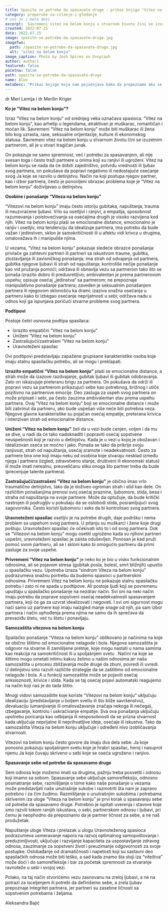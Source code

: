 ```yaml
---
title: Spasite se potrebe da spasavate druge - prikaz knjige "Vitez na belom konju"
category: preporuke-za-citanje-i-gledanje
# ovo je i meta desc
excerpt:  Savremeni vitez na belom konju u stvarnom životu čini se izuzetnim partnerom, ali je u stvari tragičan junak.
created: 2022-07-15
date: 2022.07.15
image: spasite-se-potrebe-da-spasavate-druge.jpg
imageTwo:
  path: /spasite-se-potrebe-da-spasavate-druge.jpg
  alt: "vitez na belom konju"
image_caption: Photo by Josh Spires on Unsplash
author: author1
featured: false
pocetna: false
path: spasite-se-potrebe-da-spasavate-druge
name: Aloo
metaDesc: "Prikaz knjige koja nam pojašnjava kako da prepoznamo ako se ponašamo kao vitez, šta se nalazi u osnovi takvog ponašanja i kako da spasimo sebe od potrebe da spasavamo druge."
---
```

dr Meri Lemija i dr Merilin Kriger

**Ko je “Vitez na belom konju”?**


Izraz “Vitez na belom konju” od srednjeg veka označava spasioca. “Vitez na belom konju”, kao arhetip u legendama, atraktivan je muškarac, romantičan i moćan lik. Savremeni “Vitez na belom konju” može biti muškarac ili žena bilo kog uzrasta, rase, seksualne orijentacije, kulture ili ekonomskog statusa. Savremeni vitez na belom konju u stvarnom životu čini se izuzetnim partnerom, ali je u stvari tragičan junak. 


On pokazuje ne samo spremnost, već i potrebu za spasavanjem, ali nije svesan toga i često traži partnere u onima koji su ranjivi ili ugroženi. Vitez na belom konju se nada da će dobiti zajedništvo, potvrdu vrednosti ili ljubav svog partnera, on pokušava da popravi negativno ili nedostajuće osećanje svog Ja koje se razvilo u detinjstvu. Način na koji postupa njegov partner, kao i izbor partnera, često je ponovljeni obrazac problema koje je “Vitez na belom konju” doživljavao u detinjstvu.

**Osobine i ponašanje “Viteza na belom konju”**

“Vitezovi na belom konju” imaju često istoriju gubitaka, napuštanja, trauma ili neuzvraćene ljubavi. Vrlo su osetljivi i ranjivi, a empatija, sposobnost razumevanja i poistovećivanja sa osećajima drugih je visoko razvijena kod njih. Vitez na belom konju plaši se emocionalne distance, emocionalno je ranjiv i osetljiv, ima tendenciju da idealizuje partnera, ima potrebu da bude važan i jedinstven, sklon je samokritičnosti ili u afektu vidi krivca u drugima, omalovažava ih i manipuliše njima. 

U vezama, “Vitez na belom konju” pokazuje sledeće obrazce ponašanja: privlače ga zahtevni partneri ili partneri sa iskustvom traume, gubitka, zlostavljanja ili zavisničkog ponašanja; ima strah od odvajanja od partnera, gubitka njegove ljubavi ili strah od napuštanja; kontroliše nečije ponašanje kao vid pružanja pomoći; održava ili obnavlja vezu sa partnerom tako što se ponaša izrazito dobro ili predusretljivo; ambivalentan je prema partnerovom uspehu; opisuje osećaj „jedinstva“ sa partnerom; ne prepoznaje manipulativno ponašanje partnera; zaveden je seksualnim ponašanjem partnera ili njegovom sklonošću ka drami; izaziva snažna osećanja u partneru kako bi izbegao osećanje neprijatnosti u sebi; održava nadu u odnos koji ga ispunjava poričući stvarne probleme svog partnera.

**Podtipovi**

Postoje četiri osnovna podtipa spasilaca:

- Izrazito empatični “Vitez na belom konju”
- Uniženi “Vitez na belom konju”
- Zastrašujući/zastrašeni “Vitez na belom konju”
- Uravnoteženi spasilac

Ovi podtipovi predstavljaju zapažene grupisane karakteristike osoba koje imaju stalnu spasilačku potrebu, ali se mogu i preklapati.

**Izrazito empatični “Vitez na belom konju”** plaši se emocionalne distance, a strah može da izazove razdvajanje, gubitak ljubavi ili gubitak odobravanja. Zato on iskazujuje preteranu brigu za partnera. On pokušava da održi ili popravi vezu sa partnerom prikazujući sebe kao potrebnog, brižnog i utiče pozitivno na partnerove emocije. Deo zasluga za uspeh svog partnera on može pripisati i sebi, pa često zauzima ambivalentan stav prema uspehu partnera. Ovaj “Vitez na belom konju” boji se emocionalne distance i može biti zabrinut da partneru, ako bude uspešan više neće biti potrebna veza. Njegove glavne karakteristike su pojačan osećaj empatije, preterana krivica i intenzivan strah od emocionalne distance.

**Uniženi “Vitez na belom konju”** želi da u vezi bude cenjen, voljen i da mu se dive, u nadi da će tako nadoknaditi i popraviti osećaj sopstvene neuspešnosti koji je razvio u detinjstvu. Kada je u vezi u kojoj je obožavan i idealizovan oseća se moćno i jako. Ponaša se tako da prikrije svoju ranjivost, strah od napuštanja, osećaj sramote i neadekvatnosti. Često za partnere bira one koji imaju neku od osobina koje stvaraju nesklad između njega i partnera (izgled, zdravstveno stanje, društveni ili ekonomski status) ili može imati nerealnu, preuveličanu sliku onoga što partner treba da bude (precenjuje talente partnera).

**Zastrašujući/zastrašeni “Vitez na belom konju”** je obično imao vrlo traumatično detinjstvo, tako da je doživeo ogroman strah i stid kao dete. On različitim ponašanjima prenosi svoj osećaj praznine, ljubomore, stida, besa i straha od napuštanja na svoje partnere. Može da optužuje, da bude kritički nastrojen ili podrugljiv u pokušaju da se oslobodi stida, posramljujući svog sagovornika. Često koristi ljubomoru i seks da bi kontrolisao svog partnera.

**Uravnoteženi spasilac** osetljiv je na potrebe drugih, daje podršku i nema problem sa uspehom svog partnera. U pitanju su muškarci i žene koje drugi poštuju. Uravnoteženi spasilac će očekivati isto to i od svog partnera. Dok se “Vitezovi na belom konju” mogu osetiti ugroženo kada su njihovi partneri uspešni, uravnoteženi spasilac je zaista oduševljen. Ponosan je kad pruži pomoć svom partneru, ali se i skloni kako bi omogućio partneru da primi zasluge za svoje uspehe.

**Privremeni “Vitez na belom konju”** je neko ko je bio u visko funkcionalnim odnosima, ali se pojavom stresa (gubitak posla, bolest, smrt bližnjih) upustio u spasilačku vezu. Upotreba izraza “sindrom Viteza na belom konju” podrazumeva snažnu portrebu da budemo spasioci u partnerskim odnosima. Privremeni Vitez na belom konju ne pokazuje stalnu spasilačku potrebu i zato ni ne spada u podtipove. Ali postoje ljudi koji se povremenu upuštaju u spasilačko ponašanje na nezdrav način. Svi oni na neki način imaju potrebu da poprave sopstveni osećaj neadekvatnosti spasavanjem partnera, koji će ga za uzvrat idealizovati i negovati. I svi oni sigurnost mogu naći samo uz partnere koji imaju naizgled manje snage od njih, pa sam izbor partnera i način ophođenja prema njima ne samo da ih sprečava da prevaziđu štetu, već tu štetu i ponavljaju.

**Samozaštita vitezova na belom konju**

Spailačko ponašanje “Viteza na belom konju” oblikovano je načinima na koje se obično štitimo od emocionalne nelagode i bola. Njegova samozaštita je odgovor na stvarne ili zamišljene pretnje, koje mogu nastati u nama samima kao reakcija na samokritičnost ili u spoljašnjem svetu . Načini na koje se štitimo mogu ometati intimu kakvu želimo u našim odnosima jer naša samozaštita u procesu zbližavanja može druge da zbuni, povredi ili uvredi. U detinjstvu smo razvili različite strategije da se zaštitimo od emocionalne nelagode i bola. A u funkciji samozaštite može se pojaviti osećaj anksioznosti, krivice i stida. Kada se taj osećaj pojavi automatski reagujemo na način koji nas je do tada štitio. 

Mnogi vidovi samozaštite koje koriste “Vitezovi na belom konju” uključuju idealizaciju (predstavljanje u boljem svetlu ili što bliže savršenstvu), devaluaciju (umanjivanje ili omalovažavanje značaja nekoga ili nečega), izbegavanje, kontrolu i uskraćivanje empatije. Sva ova ponašanja uključuju upotrebu poricanja kao odbijanja ili nesposobnosti da se prizna stvarnost kada uključuje neprijatne ili neprihvatljive ideje, osećaje ili iskustva. Tako da samozaštita Viteza na belom konju uključuje i određeni nivo izobličavanja stvarnosti.

Vitezovi na belom konju često govore da imaju dva dela sebe: Ja koje ponosno pokazuju spoljašnjem svetu koje je hrabri spasilac, heroj i nasuprot njemu Ja koje čuvaju skriveno u sebi koje se oseća ugroženo i ranjivo.

**Spasavanje sebe od potrebe da spasavamo druge**

Sem odnosa koje možemo imati sa drugima, pažnju treba posvetiti i odnosu koji imamo sa sobom. Spasavanje sebe uključuje samorefleksiju, odnosno posmatranje sebe, razmišljanje o tome kako naše ponašanje u vezama može predstavljati naše unutrašnje sukobe i razmotriti šta nam je zapravo potrebno i za čim žudimo. Razmišljanje o unutrašnjim sukobima i potrebama skrivenim iza uloge “Viteza na belom konju” je prvi korak u spasavanju sebe od potrebe da spasavamo druge. Potrebno je ispitati uverenja i stavove koje smo razvili tokom ranijih iskustava, o sebi, partnerskom odnosu i ljubavi, pri čemu je neophodno da prepoznamo da je partner ličnost za sebe, a ne naš produžetak.

Napuštanje uloge Viteza i prelazak u ulogu Uravnoteženog spasioca podrazumeva usmeravanje napora na razvoj optimalnog samopoštovanja i preduzimljivosti, uključuje i razvijanje kapaciteta za uspostavljanje zdravog odnosa, zauzimanje za sopstveni život i preuzimanje odgovornosti za svoje postupke. Oslobađanje od dramatičnosti i napetosti koji su sastavni deo spasilačkih odnosa može biti teško, a sad kada znamo šta stoji iza “viteštva” može doći i do samorefleksije i bar za početak spremnosti za stvaranje ravnoteže u sebi i svojoj vezi.

Polako, na taj način stvorićemo vezu zasnovanu na zreloj ljubavi, a ne na potrazi za isceljenjem ili potrebi da definišemo sebe, a zrela ljubav prepoznaje integritet partnera, jer partneri su zasebne ličnosti sa sopstvenim potrebama i željama.

Aleksandra Bajić

